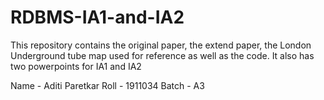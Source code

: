 # RDBMS-IA1-and-IA2
This repository contains the original paper, the extend paper, the London Underground tube map used for reference as well as the code. It also has two powerpoints for IA1 and IA2

Name - Aditi Paretkar
Roll - 1911034
Batch - A3
